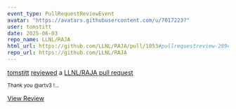 ```yaml
---
event_type: PullRequestReviewEvent
avatar: "https://avatars.githubusercontent.com/u/7017223?"
user: tomstitt
date: 2025-06-03
repo_name: LLNL/RAJA
html_url: https://github.com/LLNL/RAJA/pull/1853#pullrequestreview-2894392990
repo_url: https://github.com/LLNL/RAJA
---
```


<a href='https://github.com/tomstitt' target='_blank'>tomstitt</a> <a href='https://github.com/LLNL/RAJA/pull/1853#pullrequestreview-2894392990' target='_blank'>reviewed</a> a <a href='https://github.com/LLNL/RAJA/pull/1853' target='_blank'>LLNL/RAJA pull request</a>

<small>Thank you @artv3 !...</small>

<a href='https://github.com/LLNL/RAJA/pull/1853#pullrequestreview-2894392990' target='_blank'>View Review</a>